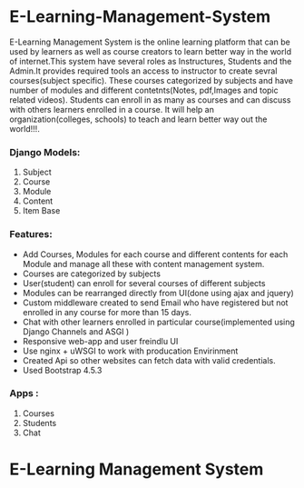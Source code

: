 # E-Learning-Management-System
E-Learning Management System is the online learning platform that can be used by learners
as well as course creators to learn better way in the world of internet.This system have several roles as
Instructures, Students and the Admin.It  provides required tools an access to instructor to create sevral courses(subject specific).
These courses categorized by subjects and have number of modules and different contetnts(Notes, pdf,Images and topic related videos).
Students can enroll in as many as courses and can discuss with others learners enrolled in a course. It will help an 
organization(colleges, schools) to teach and learn better way out the world!!!.

### Django Models:
 1. Subject
 2. Course
 3. Module
 4. Content
 5. Item Base
 
 
 ### Features:
 * Add Courses, Modules for each course and different contents for each Module and manage all these with content management system.
 * Courses are categorized by subjects
 * User(student) can enroll for several courses of different subjects
 * Modules can be rearranged directly from UI(done using ajax and jquery)
 * Custom middleware created to send Email who have registered but not enrolled in any course for more than 15 days.
 * Chat with other learners enrolled in particular course(implemented using Django Channels and ASGI )
 * Responsive web-app and user freindlu UI
 * Use nginx + uWSGI to work with producation Envirinment 
 * Created Api so other websites can fetch data with valid credentials.
 * Used Bootstrap 4.5.3
 
 ### Apps :
 1. Courses
 2. Students
 3. Chat
 
 # E-Learning Management System
 
